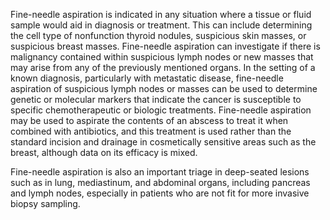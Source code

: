 Fine-needle aspiration is indicated in any situation where a tissue or fluid sample would aid in diagnosis or treatment. This can include determining the cell type of nonfunction thyroid nodules, suspicious skin masses, or suspicious breast masses. Fine-needle aspiration can investigate if there is malignancy contained within suspicious lymph nodes or new masses that may arise from any of the previously mentioned organs. In the setting of a known diagnosis, particularly with metastatic disease, fine-needle aspiration of suspicious lymph nodes or masses can be used to determine genetic or molecular markers that indicate the cancer is susceptible to specific chemotherapeutic or biologic treatments. Fine-needle aspiration may be used to aspirate the contents of an abscess to treat it when combined with antibiotics, and this treatment is used rather than the standard incision and drainage in cosmetically sensitive areas such as the breast, although data on its efficacy is mixed.

Fine-needle aspiration is also an important triage in deep-seated lesions such as in lung, mediastinum, and abdominal organs, including pancreas and lymph nodes, especially in patients who are not fit for more invasive biopsy sampling.